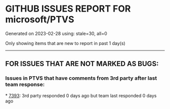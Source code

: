 
# GITHUB ISSUES REPORT FOR microsoft/PTVS


Generated on 2023-02-28 using: stale=30, all=0


Only showing items that are new to report in past 1 day(s)


---

## FOR ISSUES THAT ARE NOT MARKED AS BUGS:


### Issues in PTVS that have comments from 3rd party after last team response:


\* [7393](https://github.com/microsoft/PTVS/issues/7393 "reportMissingModuleSource:  Visual Studio 2022 / Python"): 3rd party responded 0 days ago but team last responded 0 days ago
